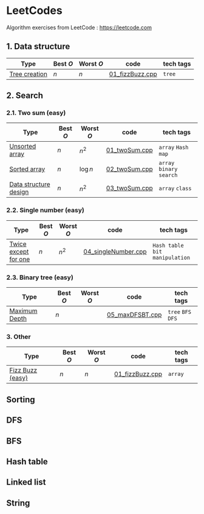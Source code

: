 # LeetCodes
Algorithm exercises from LeetCode  : https://leetcode.com

## 1. Data structure
| Type | Best $O$ | Worst $O$ | code | tech tags |
| --- | --- | --- | --- | --- |
| [Tree creation](https://www.geeksforgeeks.org/construct-complete-binary-tree-given-array/) | $n$ | $n$ | [01_fizzBuzz.cpp](dataStructure/tree.cpp) | `tree` | 

## 2. Search

### 2.1. Two sum (easy)

| Type | Best $O$ | Worst $O$ | code | tech tags |
| --- | --- | --- | --- | --- |
| [Unsorted array](https://leetcode.com/articles/two-sum/)  | $n$ | $n^2$  | [01_twoSum.cpp](search/01_twoSum.cpp) | `array` `Hash map`| 
| [Sorted array](https://leetcode.com/problems/two-sum-ii-input-array-is-sorted/description/)  | $n$ | $\log n$  | [02_twoSum.cpp](search/02_twoSum.cpp) | `array` `binary search`| 
| [Data structure design](http://www.cnblogs.com/grandyang/p/5184143.html)  | $n$ | $n^2$  | [03_twoSum.cpp](search/03_twoSum.cpp) | `array` `class`| 
### 2.2. Single number (easy)
| Type | Best $O$ | Worst $O$ | code | tech tags |
| --- | --- | --- | --- | --- |
| [Twice except for one](https://leetcode.com/articles/single-number/)  | $n$ | $n^2$  | [04_singleNumber.cpp](search/04_singleNumber.cpp) | `Hash table` `bit manipulation`| 

### 2.3. Binary tree (easy)
| Type | Best $O$ | Worst $O$ | code | tech tags |
| --- | --- | --- | --- | --- |
| [Maximum Depth](https://leetcode.com/articles/single-number/)  | $n$ |  | [05_maxDFSBT.cpp](search/05_maxDFSBT.cpp) | `tree` `BFS` `DFS`| 

### 3. Other
| Type | Best $O$ | Worst $O$ | code | tech tags |
| --- | --- | --- | --- | --- |
| [Fizz Buzz (easy)](https://leetcode.com/problems/fizz-buzz/description/) | $n$ | $n$ | [01_fizzBuzz.cpp](other/01_fizzBuzz.cpp) | `array` | 

## Sorting
## DFS
## BFS
## Hash table

## Linked list
## String



